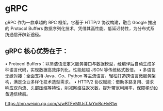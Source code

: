 # gRPC

gRPC 作为一款卓越的 RPC 框架。它基于 HTTP/2 协议构建，融合 Google 推出的 Protocol Buffers 数据序列化技术，凭借其高性能、低延迟特性，为分布式系统通信开辟新途径。

## gRPC 核心优势在于：
• Protocol Buffers：以简洁语法定义服务接口与数据模型，经编译后自动生成多种语言代码，实现数据高效序列化，性能超越 JSON 等传统格式数倍。
• 多语言无缝对接：全面支持 Java、Go、Python 等主流语言，轻松打造跨语言微服务架构，满足企业多样化技术选型需求。
• HTTP/2 协议赋能：借助多路复用、请求响应双向流、头部压缩等特性，削减网络往返次数，提升带宽利用率，保障移动设备通信续航。

https://mp.weixin.qq.com/s/wBTEeMlUsTJaYinBoHvB1w
